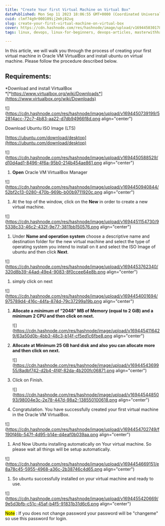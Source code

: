 ```yaml
---
title: "Create Your first Virtual Machine on Virtual Box"
datePublished: Mon Sep 11 2023 18:06:55 GMT+0000 (Coordinated Universal Time)
cuid: clmf74g9r000109ij2mhj82uq
slug: create-your-first-virtual-machine-on-virtual-box
cover: https://cdn.hashnode.com/res/hashnode/image/upload/v1694450301781/fd5d7dea-350a-4f9c-a5c8-dc3b5568d8cb.png
tags: linux, devops, linux-for-beginners, devops-articles, masterwithhamza

---
```


In this article, we will walk you through the process of creating your first virtual machine in Oracle VM VirtualBox and install ubuntu on virtual machine. Please follow the procedure described below.

## **Requirements:**

*Download and install VirtualBox  
*[*https://www.virtualbox.org/wiki/Downloads*](https://www.virtualbox.org/wiki/Downloads)

![](https://cdn.hashnode.com/res/hashnode/image/upload/v1694450739199/52814acc-72c7-4b83-aa22-d7db94966f8d.png align="center")

Download Ubuntu ISO Image (LTS)

[https://ubuntu.com/download/desktop](https://ubuntu.com/download/desktop)

![](https://cdn.hashnode.com/res/hashnode/image/upload/v1694450588529/d10d4ad1-8496-4f6a-95b0-214b454ae861.png align="center")

1. **Open** Oracle VM VirtualBox Manager
    

![](https://cdn.hashnode.com/res/hashnode/image/upload/v1694450940844/52bf2c13-0280-470b-969b-b00b9711920c.png align="center")

1. At the top of the window, click on the **New** in order to create a new virtual machine.
    

![](https://cdn.hashnode.com/res/hashnode/image/upload/v1694451154730/95338c33-46c2-432f-9e77-3811bb150576.png align="center")

1. Under **Name and operation system** choose a descriptive name and destination folder for the new virtual machine and select the type of operating system you intend to install on it and select the ISO Image of ubuntu and then click **Next**.
    

![](https://cdn.hashnode.com/res/hashnode/image/upload/v1694453762340/320d8b39-44ad-49e4-9083-8f0ccee64e8b.png align="center")

1. simply click on next
    

![](https://cdn.hashnode.com/res/hashnode/image/upload/v1694454001694/975789d4-416c-44fa-874d-79c37299a19b.png align="center")

1. **Allocate a *minimum* of “2048” MB of Memory (equal to 2 GiB) and a minimum 2 CPU and then click on next.**
    
    ![](https://cdn.hashnode.com/res/hashnode/image/upload/v1694454116429/63a50d0b-4bb3-48c3-b14f-cf5ed1c6fbe8.png align="center")
    
2. **Allocate at Minimum 25 GB hard disk and also you can allocate more and then click on next.**
    
    ![](https://cdn.hashnode.com/res/hashnode/image/upload/v1694454369955/8adbf742-d2b4-4f4f-82da-4b200fc06871.png align="center")
    
3. Click on Finish.
    
    ![](https://cdn.hashnode.com/res/hashnode/image/upload/v1694454485093/98004e3c-2e78-447d-98a2-138550100618.png align="center")
    
4. Congratulation. You have successfully created your first virtual machine in the Oracle VM VirtualBox.
    

![](https://cdn.hashnode.com/res/hashnode/image/upload/v1694454702749/f190f46b-547f-4d95-b14e-d4eaf0b039aa.png align="center")

1. And Now Ubuntu installing automatically on Your virtual machine. So please wait all things will be setup automatically.
    

![](https://cdn.hashnode.com/res/hashnode/image/upload/v1694454669151/e8a78c45-5955-4968-a36c-2b38746c4d65.png align="center")

1. So ubuntu successfully installed on your virtual machine and ready to use.
    

![](https://cdn.hashnode.com/res/hashnode/image/upload/v1694455420669/9e5d3bfb-c51c-45af-b4f5-91831b31d6c6.png align="center")

<mark>Note</mark> : If you does not change password your password will be "changeme" so use this password for login.